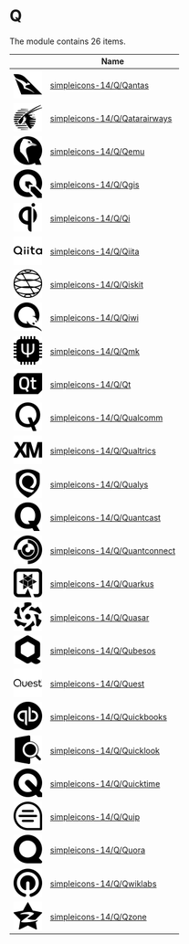 # Q

The module contains 26 items.



| |Name|
|:---:|---|
| ![illustration of simpleicons-14/Q/Qantas](../../simpleicons-14/Q/Qantas.png) | [simpleicons-14/Q/Qantas](../../simpleicons-14/Q/Qantas.md) |
| ![illustration of simpleicons-14/Q/Qatarairways](../../simpleicons-14/Q/Qatarairways.png) | [simpleicons-14/Q/Qatarairways](../../simpleicons-14/Q/Qatarairways.md) |
| ![illustration of simpleicons-14/Q/Qemu](../../simpleicons-14/Q/Qemu.png) | [simpleicons-14/Q/Qemu](../../simpleicons-14/Q/Qemu.md) |
| ![illustration of simpleicons-14/Q/Qgis](../../simpleicons-14/Q/Qgis.png) | [simpleicons-14/Q/Qgis](../../simpleicons-14/Q/Qgis.md) |
| ![illustration of simpleicons-14/Q/Qi](../../simpleicons-14/Q/Qi.png) | [simpleicons-14/Q/Qi](../../simpleicons-14/Q/Qi.md) |
| ![illustration of simpleicons-14/Q/Qiita](../../simpleicons-14/Q/Qiita.png) | [simpleicons-14/Q/Qiita](../../simpleicons-14/Q/Qiita.md) |
| ![illustration of simpleicons-14/Q/Qiskit](../../simpleicons-14/Q/Qiskit.png) | [simpleicons-14/Q/Qiskit](../../simpleicons-14/Q/Qiskit.md) |
| ![illustration of simpleicons-14/Q/Qiwi](../../simpleicons-14/Q/Qiwi.png) | [simpleicons-14/Q/Qiwi](../../simpleicons-14/Q/Qiwi.md) |
| ![illustration of simpleicons-14/Q/Qmk](../../simpleicons-14/Q/Qmk.png) | [simpleicons-14/Q/Qmk](../../simpleicons-14/Q/Qmk.md) |
| ![illustration of simpleicons-14/Q/Qt](../../simpleicons-14/Q/Qt.png) | [simpleicons-14/Q/Qt](../../simpleicons-14/Q/Qt.md) |
| ![illustration of simpleicons-14/Q/Qualcomm](../../simpleicons-14/Q/Qualcomm.png) | [simpleicons-14/Q/Qualcomm](../../simpleicons-14/Q/Qualcomm.md) |
| ![illustration of simpleicons-14/Q/Qualtrics](../../simpleicons-14/Q/Qualtrics.png) | [simpleicons-14/Q/Qualtrics](../../simpleicons-14/Q/Qualtrics.md) |
| ![illustration of simpleicons-14/Q/Qualys](../../simpleicons-14/Q/Qualys.png) | [simpleicons-14/Q/Qualys](../../simpleicons-14/Q/Qualys.md) |
| ![illustration of simpleicons-14/Q/Quantcast](../../simpleicons-14/Q/Quantcast.png) | [simpleicons-14/Q/Quantcast](../../simpleicons-14/Q/Quantcast.md) |
| ![illustration of simpleicons-14/Q/Quantconnect](../../simpleicons-14/Q/Quantconnect.png) | [simpleicons-14/Q/Quantconnect](../../simpleicons-14/Q/Quantconnect.md) |
| ![illustration of simpleicons-14/Q/Quarkus](../../simpleicons-14/Q/Quarkus.png) | [simpleicons-14/Q/Quarkus](../../simpleicons-14/Q/Quarkus.md) |
| ![illustration of simpleicons-14/Q/Quasar](../../simpleicons-14/Q/Quasar.png) | [simpleicons-14/Q/Quasar](../../simpleicons-14/Q/Quasar.md) |
| ![illustration of simpleicons-14/Q/Qubesos](../../simpleicons-14/Q/Qubesos.png) | [simpleicons-14/Q/Qubesos](../../simpleicons-14/Q/Qubesos.md) |
| ![illustration of simpleicons-14/Q/Quest](../../simpleicons-14/Q/Quest.png) | [simpleicons-14/Q/Quest](../../simpleicons-14/Q/Quest.md) |
| ![illustration of simpleicons-14/Q/Quickbooks](../../simpleicons-14/Q/Quickbooks.png) | [simpleicons-14/Q/Quickbooks](../../simpleicons-14/Q/Quickbooks.md) |
| ![illustration of simpleicons-14/Q/Quicklook](../../simpleicons-14/Q/Quicklook.png) | [simpleicons-14/Q/Quicklook](../../simpleicons-14/Q/Quicklook.md) |
| ![illustration of simpleicons-14/Q/Quicktime](../../simpleicons-14/Q/Quicktime.png) | [simpleicons-14/Q/Quicktime](../../simpleicons-14/Q/Quicktime.md) |
| ![illustration of simpleicons-14/Q/Quip](../../simpleicons-14/Q/Quip.png) | [simpleicons-14/Q/Quip](../../simpleicons-14/Q/Quip.md) |
| ![illustration of simpleicons-14/Q/Quora](../../simpleicons-14/Q/Quora.png) | [simpleicons-14/Q/Quora](../../simpleicons-14/Q/Quora.md) |
| ![illustration of simpleicons-14/Q/Qwiklabs](../../simpleicons-14/Q/Qwiklabs.png) | [simpleicons-14/Q/Qwiklabs](../../simpleicons-14/Q/Qwiklabs.md) |
| ![illustration of simpleicons-14/Q/Qzone](../../simpleicons-14/Q/Qzone.png) | [simpleicons-14/Q/Qzone](../../simpleicons-14/Q/Qzone.md) |



